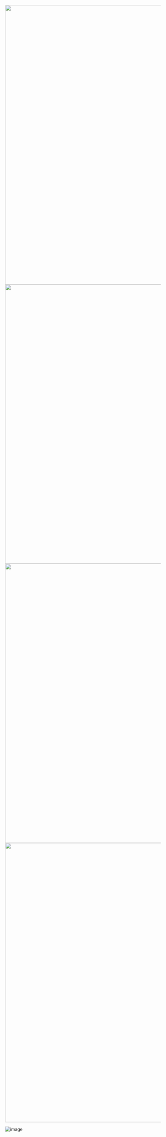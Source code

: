 <img src="https://github.com/shekharbiswas/AI-Product-Management/assets/32758439/cc8ae5ea-3c93-4d52-9b86-9539216e1ee3" width="900">
<img src="https://github.com/shekharbiswas/AI-Product-Management/assets/32758439/fc20cf53-823d-42ba-b040-15eb82dde4e4" width="900">
<img src="https://github.com/shekharbiswas/AI-Product-Management/assets/32758439/1415d6de-a74a-462f-b9de-10f0970da766" width="900">
<img src="https://github.com/shekharbiswas/AI-Product-Management/assets/32758439/85e73ca2-09c7-4b31-9990-f25dc7dc85c8" width="900">

![image]()
